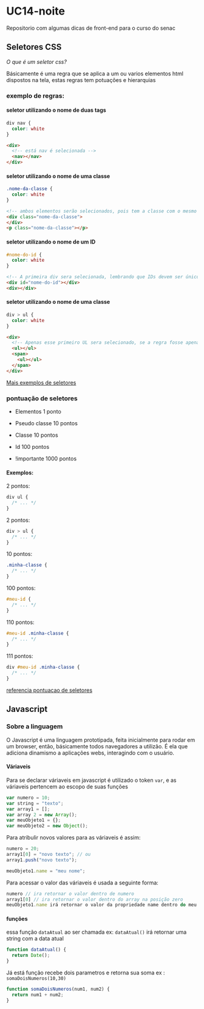 # UC14-noite
Repositorio com algumas dicas de front-end para o curso do senac


## Seletores CSS

*O que é um seletor css?*

Básicamente é uma regra que se aplica a um ou varios elementos html dispostos na tela, estas regras tem potuações e hierarquias

### exemplo de regras:

#### seletor utilizando o nome de duas tags
```css
div nav {
  color: white
}
```

```html
<div>
  <!-- está nav é selecionada -->
  <nav></nav>
</div>
```

#### seletor utilizando o nome de uma classe
```css
.nome-da-classe {
  color: white
}
```

```html
<!-- ambos elementos serão selecionados, pois tem a classe com o mesmo nome -->
<div class="nome-da-classe"> 
</div>
<p class="nome-da-classe"></p>
```

#### seletor utilizando o nome de um ID
```css
#nome-do-id {
  color: white
}
```

```html
<!-- A primeira div sera selecionada, lembrando que IDs devem ser únicos na página -->
<div id="nome-do-id"></div>
<div></div>
```

#### seletor utilizando o nome de uma classe
```css
div > ul {
  color: white
}
```

```html
<div>
  <!-- Apenas esse primeiro UL sera selecionado, se a regra fosse apenas "div ul" ambos uls seriam selecionados -->
  <ul></ul>
  <span>
    <ul></ul>
  </span>
</div>

```

[Mais exemplos de seletores](https://code.tutsplus.com/pt/tutorials/the-30-css-selectors-you-must-memorize--net-16048)


### pontuação de seletores

* Elementos 1 ponto

* Pseudo classe 10 pontos

* Classe 10 pontos

* Id 100 pontos

* !importante 1000 pontos

#### Exemplos:
2 pontos:
```css
div ul {
  /* ... */
}
```

2 pontos:
```css
div > ul {
  /* ... */
}
```

10 pontos:
```css
.minha-classe {
  /* ... */
}
```

100 pontos:
```css
#meu-id {
  /* ... */
}
```

110 pontos:
```css
#meu-id .minha-classe {
  /* ... */
}
```

111 pontos:
```css
div #meu-id .minha-classe {
  /* ... */
}
```

[referencia pontuacao de seletores](https://tableless.com.br/pontuacao-especificidade-css/)

## Javascript

### Sobre a linguagem

O Javascript é uma linguagem prototipada, feita inicialmente para rodar em um browser, então, básicamente todos navegadores a utilizão.
É ela que adiciona dinamismo a aplicações webs, interagindo com o usuário.

#### Váriaveis

Para se declarar váriaveis em javascript é utilizado o token `var`, e as váriaveis pertencem ao escopo de suas funções
```javascript
var numero = 10;
var string = "texto";
var array1 = [];
var array 2 = new Array();
var meuObjeto1 = {};
var meuObjeto2 = new Object();
```

Para atribulir novos valores para as váriaveis é assim:

```javascript
numero = 20;
array1[0] = "novo texto"; // ou
array1.push("novo texto");

meuObjeto1.name = "meu nome";
```

Para acessar o valor das váriaveis é usada a seguinte forma:
```javascript
numero // ira retornar o valor dentro de numero
array1[0] // ira retornar o valor dentro do array na posição zero
meuObjeto1.name irá retornar o valor da propriedade name dentro do meu objeto
```


#### funções

essa função `dataAtual` ao ser chamada ex: `dataAtual()` irá retornar uma string com a data atual
```javascript
function dataAtual() {
  return Date();
}
```

Já está função recebe dois parametros e retorna sua soma ex : `somaDoisNumeros(10,30)`
```javascript
function somaDoisNumeros(num1, num2) {
  return num1 + num2;
}
```


